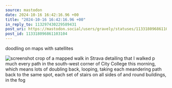 ```yaml
---
source: mastodon
date: 2024-10-16 16:42:16.96 +00
title: "2024-10-16 16:42:16.96 +00"
in_reply_to: 113297430229589431
post_uri: https://mastodon.social/users/gravely/statuses/113318096861103104
post_id: 113318096861103104
---
```

doodling on maps with satellites


![screenshot crop of a mapped walk in Strava detailing that I walked p much every path in the south-west corner of City College this morning, which means lots of doubling back, looping, taking each meandering path back to the same spot, each set of stairs on all sides of and round buildings, in the fog](/images/113318096594542354.png)

